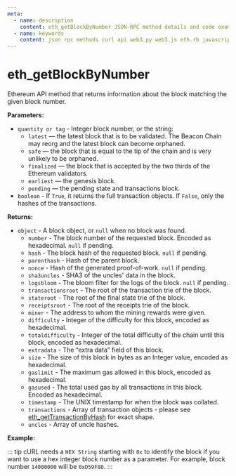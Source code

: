 ```yaml
---
meta:
  - name: description
    content: eth_getBlockByNumber JSON-RPC method details and code examples.
  - name: keywords
    content: json rpc methods curl api web3.py web3.js eth.rb javascript python ruby ethereum
---
```


# eth_getBlockByNumber

Ethereum API method that returns information about the block matching the given block number.

**Parameters:**

* `quantity or tag` - Integer block number, or the string:
    * `latest` — the latest block that is to be validated. The Beacon Chain may reorg and the latest block can become orphaned.
    * `safe` — the block that is equal to the tip of the chain and is very unlikely to be orphaned.
    * `finalized` — the block that is accepted by the two thirds of the Ethereum validators.
    * `earliest` — the genesis block.
    * `pending` — the pending state and transactions block.
* `boolean` - If `True`, it returns the full transaction objects. If `False`, only the hashes of the transactions.

**Returns:**

* `object` - A block object, or `null` when no block was found.
  * `number` - The block number of the requested block. Encoded as hexadecimal. `null` if pending.
  * `hash` - The block hash of the requested block. `null` if pending.
  * `parenthash` - Hash of the parent block.
  * `nonce` - Hash of the generated proof-of-work. `null` if pending.
  * `sha3uncles` - SHA3 of the uncles' data in the block.
  * `logsbloom` - The bloom filter for the logs of the block. `null` if pending.
  * `transactionsroot` - The root of the transaction trie of the block.
  * `stateroot` - The root of the final state trie of the block.
  * `receiptsroot` - The root of the receipts trie of the block.
  * `miner` - The address to whom the mining rewards were given.
  * `difficulty` - Integer of the difficulty for this block, encoded as hexadecimal.
  * `totaldifficulty` - Integer of the total difficulty of the chain until this block, encoded as hexadecimal.
  * `extradata` - The “extra data” field of this block.
  * `size` - The size of this block in bytes as an Integer value, encoded as hexadecimal.
  * `gaslimit` - The maximum gas allowed in this block, encoded as hexadecimal.
  * `gasused` - The total used gas by all transactions in this block. Encoded as hexadecimal.
  * `timestamp` - The UNIX timestamp for when the block was collated.
  * `transactions` - Array of transaction objects - please see [eth_getTransactionByHash](/api/ethereum/eth_gettransactionbyhash) for exact shape.
  * `uncles` - Array of uncle hashes.

**Example:**

::: tip
cURL needs a `HEX String` starting with `0x` to identify the block if you want to use a hex integer block number as a parameter.
For example, block number `14000000` will be `0xD59F80`.
:::

<CodeSwitcher :languages="{js:'web3.js', py:'web3.py', rb:'eth.rb', cr:'cURL'}">
<template v-slot:js>

```js
const Web3 = require("web3");
const node_url = "CHAINSTACK_NODE_URL";
const web3 = new Web3(node_url);
web3.eth.getBlock("latest", "False", (err, block) => {
  console.log(block);
});
```

</template>
<template v-slot:py>

```py
from web3 import Web3
node_url = "CHAINSTACK_NODE_URL"
web3 = Web3(Web3.HTTPProvider(node_url))
print(web3.eth.get_block("latest", False))
```

</template>
<template v-slot:rb>

```rb
require "eth"
client = Eth::Client.create "CHAINSTACK_NODE_URL"
response = client.eth_get_block_by_number("latest",false)
puts response["result"]
```

</template>
<template v-slot:cr>

```sh
curl -X POST "CHAINSTACK_NODE_URL" \
  -H "Content-Type: application/json" \
  --data '{"method":"eth_getBlockByNumber","params":["latest",false],"id":1,"jsonrpc":"2.0"}'
```

</template>
</CodeSwitcher>
